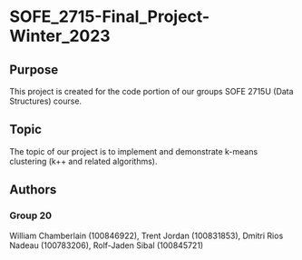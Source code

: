 # SOFE_2715-Final_Project-Winter_2023

## Purpose

This project is created for the code portion of our groups SOFE 2715U (Data Structures) course.

## Topic

The topic of our project is to implement and demonstrate k-means clustering (k++ and related algorithms).

## Authors

### Group 20

William Chamberlain (100846922), Trent Jordan (100831853), Dmitri Rios Nadeau (100783206), Rolf-Jaden Sibal (100845721)
